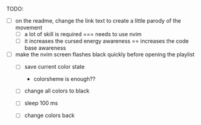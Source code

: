 
TODO:
- [ ] on the readme, change the link text to create a little parody of the movement 
  - [ ] a lot of skill is required === needs to use nvim
  - [ ] it increases the cursed energy awareness == increases the code base awareness

- [ ] make the nvim screen flashes black quickly before opening the playlist
  - [ ] save current color state
    - colorsheme is enough??
  - [ ] change all colors to black
  - [ ] sleep 100 ms
  - [ ] change colors back

